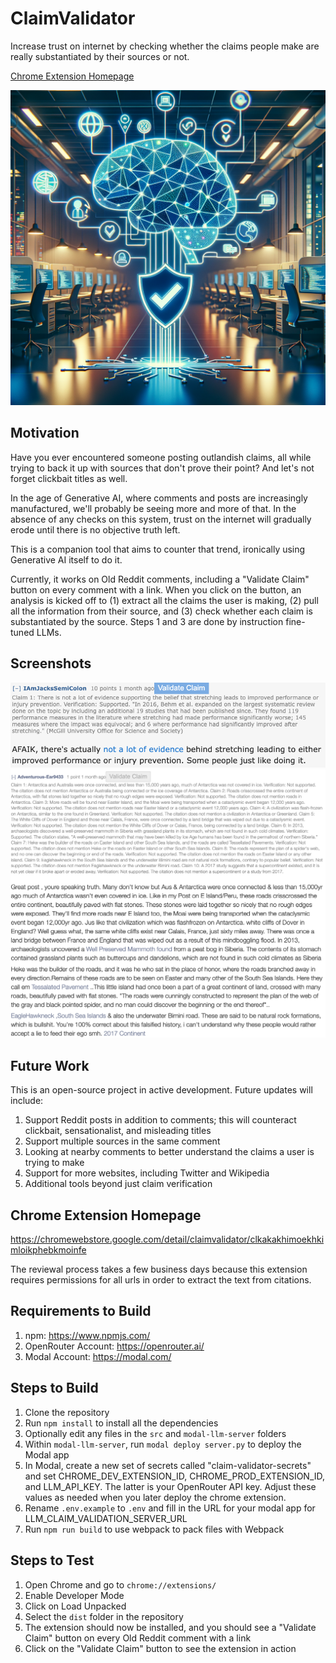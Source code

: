 # ClaimValidator
Increase trust on internet by checking whether the claims people make are really substantiated by their sources or not. 

[Chrome Extension Homepage](https://chromewebstore.google.com/detail/claimvalidator/clkakakhimoekhkimloikphebkmoinfe)

![ClaimValidator](dist/icons/icon_1024_original.png)

## Motivation
Have you ever encountered someone posting outlandish claims, all while trying to back it up with sources that don't prove their point? And let's not forget clickbait titles as well.

In the age of Generative AI, where comments and posts are increasingly manufactured, we'll probably be seeing more and more of that. In the absence of any checks on this system, trust on the internet will gradually erode until there is no objective truth left.

This is a companion tool that aims to counter that trend, ironically using Generative AI itself to do it.

Currently, it works on Old Reddit comments, including a "Validate Claim" button on every comment with a link. When you click on the button, an analysis is kicked off to (1) extract all the claims the user is making, (2) pull all the information from their source, and (3) check whether each claim is substantiated by the source. Steps 1 and 3 are done by instruction fine-tuned LLMs.

## Screenshots
![Screenshot](screenshots/stretching.png)
![Screenshot](screenshots/ancient_civilizations.png)

## Future Work
This is an open-source project in active development. Future updates will include:
1. Support Reddit posts in addition to comments; this will counteract clickbait, sensationalist, and misleading titles
2. Support multiple sources in the same comment
3. Looking at nearby comments to better understand the claims a user is trying to make
4. Support for more websites, including Twitter and Wikipedia
5. Additional tools beyond just claim verification

## Chrome Extension Homepage
https://chromewebstore.google.com/detail/claimvalidator/clkakakhimoekhkimloikphebkmoinfe

The reviewal process takes a few business days because this extension requires permissions for all urls in order to extract the text from citations.

## Requirements to Build
1. npm: https://www.npmjs.com/
2. OpenRouter Account: https://openrouter.ai/
3. Modal Account: https://modal.com/

## Steps to Build
1. Clone the repository
2. Run `npm install` to install all the dependencies
3. Optionally edit any files in the `src` and `modal-llm-server` folders
4. Within `modal-llm-server`, run `modal deploy server.py` to deploy the Modal app
5. In Modal, create a new set of secrets called "claim-validator-secrets" and set CHROME_DEV_EXTENSION_ID, CHROME_PROD_EXTENSION_ID, and LLM_API_KEY. The latter is your OpenRouter API key. Adjust these values as needed when you later deploy the chrome extension.
6. Rename `.env.example` to `.env` and fill in the URL for your modal app for LLM_CLAIM_VALIDATION_SERVER_URL
7. Run `npm run build` to use webpack to pack files with Webpack

## Steps to Test
1. Open Chrome and go to `chrome://extensions/`
2. Enable Developer Mode
3. Click on Load Unpacked
4. Select the `dist` folder in the repository
5. The extension should now be installed, and you should see a "Validate Claim" button on every Old Reddit comment with a link 
6. Click on the "Validate Claim" button to see the extension in action
